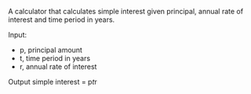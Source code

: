 A calculator that calculates simple interest given principal, annual rate of interest and time period in years.

Input:
- p, principal amount
- t, time period in years   
- r, annual rate of interest

Output
   simple interest = p*t*r
